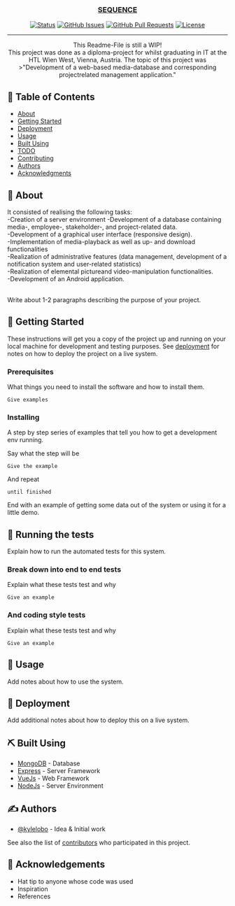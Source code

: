 <p align="center">
  <a href="" rel="noopener">
<!-- <object class="logo" data="https://https://www.sequence.co.at/img/Schriftlogo_mitlogo_SchwarzNEUGlow.svg" type="image/svg+xml"></object> -->
<!-- <img width=200px height=200px src="https://https://www.sequence.co.at/img/background0.png" alt="Project logo"></a> -->
</p>

<h3 align="center">SEQUENCE</h3>

<div align="center">

[![Status](https://img.shields.io/badge/status-active-success.svg)]()
[![GitHub Issues](https://img.shields.io/github/issues/kylelobo/The-Documentation-Compendium.svg)](https://github.com/kylelobo/The-Documentation-Compendium/issues)
[![GitHub Pull Requests](https://img.shields.io/github/issues-pr/kylelobo/The-Documentation-Compendium.svg)](https://github.com/kylelobo/The-Documentation-Compendium/pulls)
[![License](https://img.shields.io/badge/license-MIT-blue.svg)](/LICENSE)

</div>

---

<p align="center"> 
      This Readme-File is still a WIP!
    <br>
      This project was done as a diploma-project for whilst graduating in IT at the HTL Wien West, Vienna, Austria.
      The topic of this project was 
    <br>
      >"Development of a web-based media-database and corresponding projectrelated management application."<br>
</p>

## 📝 Table of Contents

- [About](#about)
- [Getting Started](#getting_started)
- [Deployment](#deployment)
- [Usage](#usage)
- [Built Using](#built_using)
- [TODO](../TODO.md)
- [Contributing](../CONTRIBUTING.md)
- [Authors](#authors)
- [Acknowledgments](#acknowledgement)

## 🧐 About <a name = "about"></a>
It consisted of realising the following tasks:
<br>
-Creation of a server environment
-Development of a database
containing media-, employee-,
stakeholder-, and project-related
data.
<br>
-Development of a graphical user
interface (responsive design).
<br>
-Implementation of media-playback
as well as up- and download
functionalities
<br>
-Realization of administrative
features (data management,
development of a notification
system and user-related statistics)
<br>
-Realization of elemental pictureand video-manipulation
functionalities.
<br>
-Development of an Android
application.

<br>
Write about 1-2 paragraphs describing the purpose of your project.

## 🏁 Getting Started <a name = "getting_started"></a>

These instructions will get you a copy of the project up and running on your local machine for development and testing purposes. See [deployment](#deployment) for notes on how to deploy the project on a live system.

### Prerequisites

What things you need to install the software and how to install them.

```
Give examples
```

### Installing

A step by step series of examples that tell you how to get a development env running.

Say what the step will be

```
Give the example
```

And repeat

```
until finished
```

End with an example of getting some data out of the system or using it for a little demo.

## 🔧 Running the tests <a name = "tests"></a>

Explain how to run the automated tests for this system.

### Break down into end to end tests

Explain what these tests test and why

```
Give an example
```

### And coding style tests

Explain what these tests test and why

```
Give an example
```

## 🎈 Usage <a name="usage"></a>

Add notes about how to use the system.

## 🚀 Deployment <a name = "deployment"></a>

Add additional notes about how to deploy this on a live system.

## ⛏️ Built Using <a name = "built_using"></a>

- [MongoDB](https://www.mongodb.com/) - Database
- [Express](https://expressjs.com/) - Server Framework
- [VueJs](https://vuejs.org/) - Web Framework
- [NodeJs](https://nodejs.org/en/) - Server Environment

## ✍️ Authors <a name = "authors"></a>

- [@kylelobo](https://github.com/kylelobo) - Idea & Initial work

See also the list of [contributors](https://github.com/kylelobo/The-Documentation-Compendium/contributors) who participated in this project.

## 🎉 Acknowledgements <a name = "acknowledgement"></a>

- Hat tip to anyone whose code was used
- Inspiration
- References
